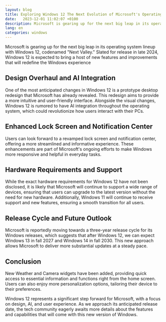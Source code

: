 ```yaml
---
layout: blog
title: Exploring Windows 12 The Next Evolution of Microsoft's Operating System
date:   2023-12-01 11:02:07 +0100
description: Microsoft is gearing up for the next big leap in its operating system lineup with Windows 12
lang: en
categories: windows
---
```


Microsoft is gearing up for the next big leap in its operating system lineup with Windows 12, codenamed "Next Valley." Slated for release in late 2024, Windows 12 is expected to bring a host of new features and improvements that will redefine the Windows experience


## Design Overhaul and AI Integration

One of the most anticipated changes in Windows 12 is a prototype desktop redesign that Microsoft has already revealed. This redesign aims to provide a more intuitive and user-friendly interface. Alongside the visual changes, Windows 12 is rumored to have AI integration throughout the operating system, which could revolutionize how users interact with their PCs.

## Enhanced Lock Screen and Notification Center

Users can look forward to a revamped lock screen and notification center, offering a more streamlined and informative experience. These enhancements are part of Microsoft's ongoing efforts to make Windows more responsive and helpful in everyday tasks.

## Hardware Requirements and Support

While the exact hardware requirements for Windows 12 have not been disclosed, it is likely that Microsoft will continue to support a wide range of devices, ensuring that users can upgrade to the latest version without the need for new hardware. Additionally, Windows 11 will continue to receive support and new features, ensuring a smooth transition for all users.

## Release Cycle and Future Outlook

Microsoft is reportedly moving towards a three-year release cycle for its Windows releases, which suggests that after Windows 12, we can expect Windows 13 in fall 2027 and Windows 14 in fall 2030. This new approach allows Microsoft to deliver more substantial updates at a steady pace.

## Conclusion
New Weather and Camera widgets have been added, providing quick access to essential information and functions right from the home screen. Users can also enjoy more personalization options, tailoring their device to their preferences.

Windows 12 represents a significant step forward for Microsoft, with a focus on design, AI, and user experience. As we approach its anticipated release date, the tech community eagerly awaits more details about the features and capabilities that will come with this new version of Windows.
